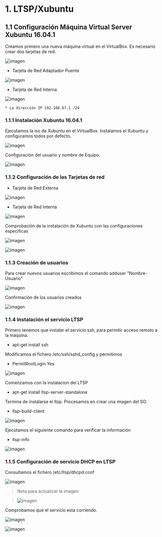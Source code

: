 # 1. LTSP/Xubuntu

## 1.1 Configuración Máquina Virtual Server Xubuntu 16.04.1

Creamos primero una nueva máquina virtual en el VirtualBox. Es necesario crear dos tarjetas de red.

![imagen](img/ltspmaquina.png)

* Tarjeta de Red Adaptador Puente

![imagen](img/redexterna.png)


* Tarjeta de Red Interna

![imagen](img/redinterna.png)


    * La dirección IP 192.168.67.1 /24


### 1.1.1 Instalación Xubuntu 16.04.1
Ejecutamos la iso de Xubuntu en el VirtualBox. Instalamos el Xubuntu y configuramos todos por defecto.

![imagen](img/001.png)

Configuración del usuario y nombre de Equipo.

![imagen](img/002.png)

### 1.1.2 Configuración de las Tarjetas de red
*  Tarjeta de Red Externa

![imagen](img/003.png)

* Tarjeta de Red Interna

![imagen](img/004.png)

Comprobación de la instalación de Xubuntu con las configuraciones especificas

![imagen](img/005.png)

![imagen](img/006.png)

### 1.1.3 Creación de usuarios
Para crear nuevos usuarios escribimos el comando adduser "Nombre-Usuario"

![imagen](img/008.png)

Confirmación de los usuarios creados

![imagen](img/007.png)

### 1.1.4 Instalación el servicio LTSP

Primero tenemos que instalar el servicio ssh, para permitir acceso remoto a la máquina.
* apt-get install ssh

Modificamos el fichero /etc/ssh/sshd_config y permitimos
* PermitRootLogin Yes

![imagen](img/010.png)

Comenzamos con la instalacion del LTSP
* apt-get install ltsp-server-standalone

Termina de instalarse el ltsp. Procesamos en crear una imagen del SO.

*   ltsp-build-client

![imagen](img/009.png)

Ejecutamos el siguiente comando para verificar la información

* ltsp-info

![imagen](img/011.png)

### 1.1.5 Configuración de servicio DHCP en LTSP

Consultamos el fichero /etc/ltsp/dhcpd.conf

![imagen](img/013.png)

> Nota para actualizar la imagen

>![imagen](img/015.png)

Comprobamos que el servicio esta corriendo.

![imagen](img/012.png)

![imagen](img/014.png)
